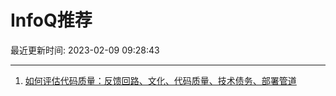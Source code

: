 # InfoQ推荐

最近更新时间: 2023-02-09 09:28:43

--- 
1. [如何评估代码质量：反馈回路、文化、代码质量、技术债务、部署管道](https://www.infoq.cn/article/bhBft2B1a7MyuLYoJPzC) 
